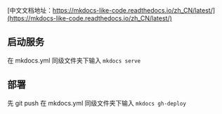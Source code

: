 [中文文档地址：https://mkdocs-like-code.readthedocs.io/zh_CN/latest/](https://mkdocs-like-code.readthedocs.io/zh_CN/latest/)

## 启动服务

在 mkdocs.yml 同级文件夹下输入 `mkdocs serve`

## 部署

先 git push
在 mkdocs.yml 同级文件夹下输入 `mkdocs gh-deploy`